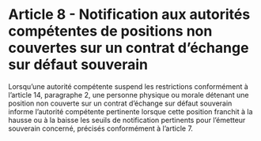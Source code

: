# Article 8 - Notification aux autorités compétentes de positions non couvertes sur un contrat d’échange sur défaut souverain


Lorsqu’une autorité compétente suspend les restrictions conformément à l’article 14, paragraphe 2, une personne physique ou morale détenant une position non couverte sur un contrat d’échange sur défaut souverain informe l’autorité compétente pertinente lorsque cette position franchit à la hausse ou à la baisse les seuils de notification pertinents pour l’émetteur souverain concerné, précisés conformément à l’article 7.
